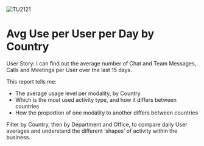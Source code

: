 ![TU2121](https://user-images.githubusercontent.com/69800776/92775830-9e051a80-f396-11ea-8ada-20c55595a8b1.png)

# Avg Use per User per Day by Country

User Story: I can find out the average number of Chat and Team Messages, Calls and Meetings per User over the last 15 days. 

This report tells me:

- The average usage level per modality, by Country  
- Which is the most used activity type, and how it differs between countries
- How the proportion of one modality to another differs between countries 

Filter by Country, then by Department and Office, to compare daily User averages and understand the different ‘shapes’ of activity within the business. 
